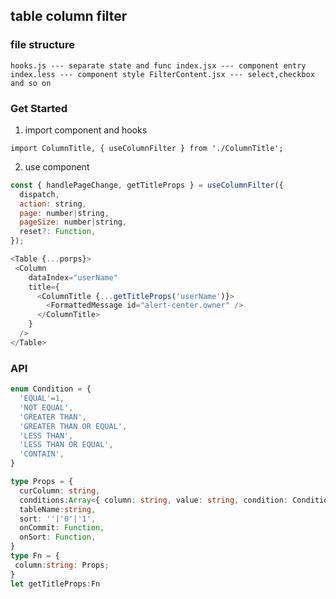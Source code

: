 ## table column filter

### file structure

`hooks.js --- separate state and func index.jsx --- component entry index.less --- component style FilterContent.jsx --- select,checkbox and so on`

### Get Started

1. import component and hooks

`import ColumnTitle, { useColumnFilter } from './ColumnTitle';`

2. use component

```js
const { handlePageChange, getTitleProps } = useColumnFilter({
  dispatch,
  action: string,
  page: number|string,
  pageSize: number|string,
  reset?: Function,
});

<Table {...porps}>
 <Column
    dataIndex="userName"
    title={
      <ColumnTitle {...getTitleProps('userName')}>
        <FormattedMessage id="alert-center.owner" />
      </ColumnTitle>
    }
  />
</Table>
```

### API

```typescript
enum Condition = {
  'EQUAL'=1,
  'NOT EQUAL',
  'GREATER THAN',
  'GREATER THAN OR EQUAL',
  'LESS THAN',
  'LESS THAN OR EQUAL',
  'CONTAIN',
}

type Props = {
  curColumn: string,
  conditions:Array<{ column: string, value: string, condition: Condition }>,
  tableName:string,
  sort: ''|'0'|'1',
  onCommit: Function,
  onSort: Function,
}
type Fn = {
 column:string: Props;
}
let getTitleProps:Fn
```
